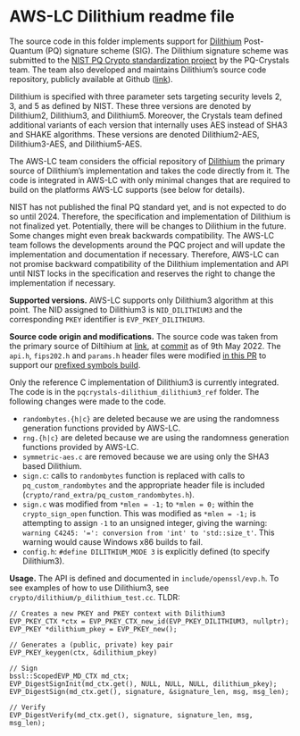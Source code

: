 # AWS-LC Dilithium readme file

The source code in this folder implements support for [Dilithium](https://www.pq-crystals.org/dilithium/index.shtml) Post-Quantum (PQ) signature scheme (SIG). The Dilithium signature scheme was submitted to the [NIST PQ Crypto standardization project](https://csrc.nist.gov/projects/post-quantum-cryptography/post-quantum-cryptography-standardization) by the PQ-Crystals team. The team also developed and maintains Dilithium’s source code repository, publicly available at Github ([link](https://github.com/pq-crystals/dilithium)).

Dilithium is specified with three parameter sets targeting security levels 2, 3, and 5 as defined by NIST. These three versions are denoted by Dilithium2, Dilithium3, and Dilithium5. Moreover, the Crystals team defined additional variants of each version that internally uses AES instead of SHA3 and SHAKE algorithms. These versions are denoted Dilithium2-AES, Dilithium3-AES, and Dilithium5-AES.

The AWS-LC team considers the official repository of [Dilithium](https://github.com/pq-crystals/dilithium) the primary source of Dilithium’s implementation and takes the code directly from it. The code is integrated in AWS-LC with only minimal changes that are required to build on the platforms AWS-LC supports (see below for details).

NIST has not published the final PQ standard yet, and is not expected to do so until 2024. Therefore, the specification and implementation of Dilithium is not finalized yet. Potentially, there will be changes to Dilithium in the future. Some changes might even break backwards compatibility. The AWS-LC team follows the developments around the PQC project and will update the implementation and documentation if necessary. Therefore, AWS-LC can not promise backward compatibility of the Dilithium implementation and API until NIST locks in the specification and reserves the right to change the implementation if necessary.

**Supported versions.** AWS-LC supports only Dilithium3 algorithm at this point. The NID assigned to Dilithium3 is `NID_DILITHIUM3` and the corresponding `PKEY` identifier is `EVP_PKEY_DILITHIUM3`.

**Source code origin and modifications.** The source code was taken from the primary source of Diltihium at [link](https://github.com/pq-crystals/dilithium), at [commit](https://github.com/pq-crystals/dilithium/commit/3e9b9f1412f6c7435dbeb4e10692ea58f181ee51) as of 9th May 2022.
The `api.h`, `fips202.h` and `params.h` header files were modified [in this PR](https://github.com/awslabs/aws-lc/pull/655) to support our [prefixed symbols build](https://github.com/awslabs/aws-lc/blob/main/BUILDING.md#building-with-prefixed-symbols).

Only the reference C implementation of Dilithium3 is currently integrated. The code is in the `pqcrystals-dilithium_dilithium3_ref` folder. The following changes were made to the code.

* `randombytes.{h|c}` are deleted because we are using the randomness generation functions provided by AWS-LC.
* `rng.{h|c}` are deleted because we are using the randomness generation functions provided by AWS-LC.
* `symmetric-aes.c` are removed because we are using only the SHA3 based Dilithium.
* `sign.c`: calls to `randombytes` function is replaced with calls to `pq_custom_randombytes` and the appropriate header file is included (`crypto/rand_extra/pq_custom_randombytes.h`).
* `sign.c` was modified from `*mlen = -1;` to `*mlen = 0;` within the `crypto_sign_open` function. This was modified as `*mlen = -1;` is attempting to assign `-1` to an unsigned integer, giving the warning: ` warning C4245: '=': conversion from 'int' to 'std::size_t'`. This warning would cause Windows x86 builds to fail.
* `config.h`: `#define DILITHIUM_MODE 3`  is explicitly defined (to specify Dilithium3).

**Usage.** The API is defined and documented in `include/openssl/evp.h`. To see examples of how to use Dilithium3, see `crypto/dilithium/p_dilithium_test.cc`. TLDR:

```
// Creates a new PKEY and PKEY context with Dilithium3
EVP_PKEY_CTX *ctx = EVP_PKEY_CTX_new_id(EVP_PKEY_DILITHIUM3, nullptr);
EVP_PKEY *dilithium_pkey = EVP_PKEY_new();

// Generates a (public, private) key pair
EVP_PKEY_keygen(ctx, &dilithium_pkey)

// Sign
bssl::ScopedEVP_MD_CTX md_ctx;
EVP_DigestSignInit(md_ctx.get(), NULL, NULL, NULL, dilithium_pkey);
EVP_DigestSign(md_ctx.get(), signature, &signature_len, msg, msg_len);

// Verify
EVP_DigestVerify(md_ctx.get(), signature, signature_len, msg, msg_len);
```